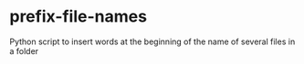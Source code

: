 # prefix-file-names
Python script to insert words at the beginning of the name of several files in a folder
